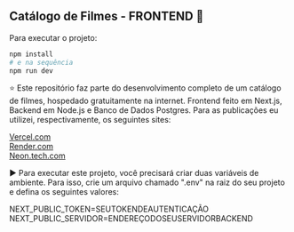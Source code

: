 
## Catálogo de Filmes - FRONTEND :vhs:

Para executar o projeto:

```bash
npm install
# e na sequência
npm run dev
```

:star: Este repositório faz parte do desenvolvimento completo de um catálogo de filmes, hospedado gratuitamente na internet. Frontend feito em Next.js, Backend em Node.js e Banco de Dados Postgres. Para as publicações eu utilizei, respectivamente, os seguintes sites:<br>

[Vercel.com](https://vercel.com/)<br>
[Render.com](https://render.com/)<br>
[Neon.tech.com](https://neon.tech/)<br>


:arrow_forward: Para executar este projeto, você precisará criar duas variáveis de ambiente. Para isso, crie um arquivo chamado ".env" na raiz do seu projeto e defina os seguintes valores:

NEXT_PUBLIC_TOKEN=SEUTOKENDEAUTENTICAÇÃO<br>
NEXT_PUBLIC_SERVIDOR=ENDEREÇODOSEUSERVIDORBACKEND

